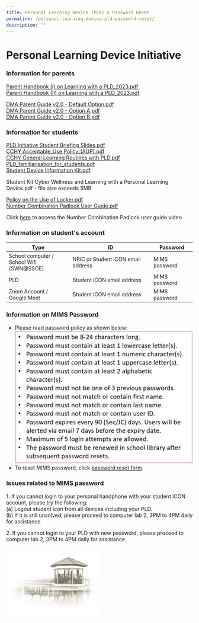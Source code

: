 ```yaml
---
title: Personal Learning Device (PLD) & Password Reset
permalink: /personal-learning-device-pld-password-reset/
description: ""
---
```

# **Personal Learning Device Initiative**

### Information for parents

[Parent Handbook (I) on Learning with a PLD_2023.pdf](/files/Personal%20Learning%20Device/Parent%20Handbook%20(I)%20on%20Learning%20with%20a%20PLD_2023.pdf)<br>
[Parent Handbook (II) on Learning with a PLD_2023.pdf](/files/Personal%20Learning%20Device/Parent%20Handbook%20(II)%20on%20Learning%20with%20a%20PLD_2023.pdf)

[DMA Parent Guide v2.0 - Default Option.pdf](/files/Personal%20Learning%20Device/DMA%20Parent%20Guide(ver2)%20-%20Default%20Option.pdf)<br>
[DMA Parent Guide v2.0 - Option A.pdf](/files/Personal%20Learning%20Device/DMA%20Parent%20Guide%20(ver2)%20-%20Option%20A.pdf)<br>
[DMA Parent Guide v2.0 - Option B.pdf](/files/Personal%20Learning%20Device/DMA%20Parent%20Guide%20(ver2)%20-%20Option%20B.pdf)

  

### Information for students

[PLD Initiative Student Briefing Slides.pdf](/files/Personal%20Learning%20Device/PLD%20Initiative%20Student%20Briefing%20Slides.pdf)<br>
[CCHY Acceptable_Use Policy_(AUP).pdf](/files/Personal%20Learning%20Device/CCHY%20Acceptable_Use%20Policy_(AUP).pdf)<br>
[CCHY General Learning Routines with PLD.pdf](/files/Personal%20Learning%20Device/cchy%20general%20learning%20routines%20with%20pld.pdf)<br>
[PLD_familiarisation_for_students.pdf](/files/Personal%20Learning%20Device/PLD_familiarisation_for_students.pdf)<br>
[Student Device Information Kit.pdf](/files/Personal%20Learning%20Device/Student%20Device%20Information%20Kit.pdf)<br>

Student Kit Cyber Wellness and Learning with a Personal Learning Device.pdf - file size exceeds 5MB     

[Policy on the Use of Locker.pdf](/files/Personal%20Learning%20Device/Policy%20on%20the%20Use%20of%20Locker.pdf)<br>
[Number Combination Padlock User Guide.pdf](/files/Personal%20Learning%20Device/Number%20Combination%20Padlock%20User%20Guide.pdf)

Click&nbsp;[here](https://drive.google.com/file/d/1LWAO4XOy7URCWjnA1j_KXws_Ub5unzeW/view)&nbsp;to access the Number Combination Padlock user guide video.

### Information on student's account

| Type 	| ID 	| Password 	|
| ---	| ---	| ---	|
| School computer /<br>School Wifi (SWN@SSOE) 	| NRIC or Student iCON email address 	| MIMS password 	|
| PLD 	| Student iCON email address 	| MIMS password 	|
| Zoom Account /<br>Google Meet 	| Student iCON email address 	| MIMS password 	|

### Information on MIMS Password

*   Please read password policy as shown below:
![](/images/ICT_PDL.jpg)
*   To reset MIMS password, click&nbsp;[password reset form](https://docs.google.com/forms/d/e/1FAIpQLSef7YQxPj4RszC1evMGWl8qU43xSjULdYFlLzkiyNDwqNymhQ/viewform).

### Issues related to MIMS password&nbsp;

1\. If you cannot login to your personal handphone with your student iCON account, please try the following:  
(a) Logout student icon from all devices including your PLD.  
(b) If it is still unsolved, please proceed to computer lab 2, 3PM to 4PM daily for assistance.&nbsp;  
  
2\. If you cannot login to your PLD with new password, please proceed to computer lab 2, 3PM to 4PM daily for assistance.

<img src="/images/pavilion.png" style="width:50%">